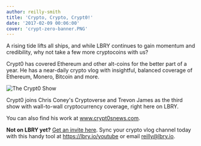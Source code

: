 ```yaml
---
author: reilly-smith
title: 'Crypto, Crypto, Crypt0!'
date: '2017-02-09 00:06:00'
cover: 'crypt-zero-banner.PNG'
---
```


A rising tide lifts all ships, and while LBRY continues to gain momentum and credibility, why not take a few more cryptocoins with us?

Crypt0 has covered Ethereum and other alt-coins for the better part of a year. He has a near-daily crypto vlog with insightful, balanced coverage of Ethereum, Monero, Bitcoin and more.

![The Crypt0 Show](/img/news/crypt-zero-inline.PNG)

Crypt0 joins Chris Coney's Cryptoverse and Trevon James as the third show with wall-to-wall cryptocurrency coverage, right here on LBRY.

You can also find his work at www.crypt0snews.com.

**Not on LBRY yet?** [Get an invite here](https://lbry.io/get). Sync your crypto vlog channel today with this handy tool at https://lbry.io/youtube or email [reilly@lbry.io](mailto:reilly@lbry.io).
